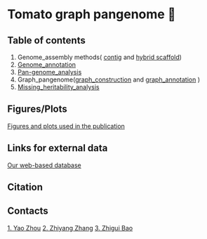 # Tomato graph pangenome :tomato: 



## Table of contents

1.  Genome_assembly methods( [contig](1.Genome_assembly/1.contig/Readme.md) and [hybrid scaffold](1.Genome_assembly/2.scaffold/Readme.md))
2.  [Genome_annotation](2.Genome_annotation/Readme.md)
3.  [Pan-genome_analysis]( 3.Pan-genome_analysis/Readme.md)
4.  Graph_pangenome([graph_construction](4.Graph_pangenome/1.construction_graph_genome/READme.md) and [graph_annotation](4.Graph_pangenome/2.graphAnnotation/READme.md) )
5.  [Missing_heritability_analysis](4.Missing_heritability_analysis/README.md)

## Figures/Plots

[Figures and plots used in the publication](Figure/README.md)



## Links for external data

[Our web-based database](https://solomics.agis.caas.cn/tomato)



## Citation



## Contacts

[1. Yao Zhou](https://github.com/YaoZhou89)
[2. Zhiyang Zhang](https://github.com/zhangzhiyangcs)
[3. Zhigui Bao](https://github.com/baozg)

